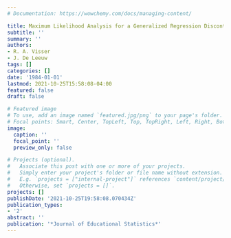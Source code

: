 ```yaml
---
# Documentation: https://wowchemy.com/docs/managing-content/

title: Maximum Likelihood Analysis for a Generalized Regression Discontinuity Design
subtitle: ''
summary: ''
authors:
- R. A. Visser
- J. De Leeuw
tags: []
categories: []
date: '1984-01-01'
lastmod: 2021-10-25T15:58:08-04:00
featured: false
draft: false

# Featured image
# To use, add an image named `featured.jpg/png` to your page's folder.
# Focal points: Smart, Center, TopLeft, Top, TopRight, Left, Right, BottomLeft, Bottom, BottomRight.
image:
  caption: ''
  focal_point: ''
  preview_only: false

# Projects (optional).
#   Associate this post with one or more of your projects.
#   Simply enter your project's folder or file name without extension.
#   E.g. `projects = ["internal-project"]` references `content/project/deep-learning/index.md`.
#   Otherwise, set `projects = []`.
projects: []
publishDate: '2021-10-25T19:58:08.070434Z'
publication_types:
- '2'
abstract: ''
publication: '*Journal of Educational Statistics*'
---
```

